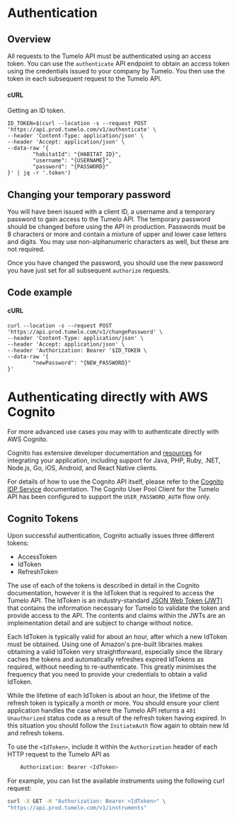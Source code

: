 # Authentication

## Overview

All requests to the Tumelo API must be authenticated using an access token. You can use the `authenticate` API endpoint to obtain an access token using the credentials issued to your company by Tumelo. You then use the token in each subsequent request to the Tumelo API.


#### cURL

Getting an ID token.

```shell
ID_TOKEN=$(curl --location -s --request POST 'https://api.prod.tumelo.com/v1/authenticate' \
--header 'Content-Type: application/json' \
--header 'Accept: application/json' \
--data-raw '{
        "habitatId": "{HABITAT_ID}",
        "username": "{USERNAME}",
        "password": "{PASSWORD}"
}' | jq -r '.token')
```

## Changing your temporary password

You will have been issued with a client ID, a username and a temporary password to gain access to the Tumelo API. The temporary password should be changed before using the API in production. Passwords must be 8 characters or more and contain a mixture of upper and lower case letters and digits. You may use non-alphanumeric characters as well, but these are not required.

Once you have changed the password, you should use the new password you have just set for all subsequent `authorize` requests.

## Code example

#### cURL

```shell
curl --location -s --request POST 'https://api.prod.tumelo.com/v1/changePassword' \
--header 'Content-Type: application/json' \
--header 'Accept: application/json' \
--header 'Authorization: Bearer '$ID_TOKEN \
--data-raw '{
        "newPassword": "{NEW_PASSWORD}"
}'
```

# Authenticating directly with AWS Cognito

For more advanced use cases you may with to authenticate directly with AWS Cognito.

Cognito has extensive developer documentation and [resources](https://aws.amazon.com/cognito/dev-resources/) for integrating your  application, including support for Java, PHP, Ruby, .NET, Node.js, Go, iOS, Android, and React Native clients.

For details of how to use the Cognito API itself, please refer to the [Cognito IDP Service](https://docs.aws.amazon.com/cli/latest/reference/cognito-idp/index.html) documentation. The Cognito User Pool Client for the Tumelo API has been configured to support the `USER_PASSWORD_AUTH` flow only.

## Cognito Tokens

Upon successful authentication, Cognito actually issues three different tokens:

* AccessToken
* IdToken
* RefreshToken

The use of each of the tokens is described in detail in the Cognito documentation, however it is the IdToken that is required to access the Tumelo API. The IdToken is an industry-standard [JSON Web Token (JWT)](https://jwt.io) that contains the information necessary for Tumelo to validate the token and provide access to the API. The contents and claims within the JWTs are an implementation detail and are subject to change without notice.

Each IdToken is typically valid for about an hour, after which a new IdToken must be obtained. Using one of Amazon's pre-built libraries makes obtaining a valid IdToken very straightforward, especially since the library caches the tokens and automatically refreshes expired IdTokens as required, without needing to re-authenticate. This greatly minimises the frequency that you need to provide your credentials to obtain a valid IdToken.

While the lifetime of each IdToken is about an hour, the lifetime of the refresh token is typically a month or more. You should ensure your client application handles the case where the Tumelo API returns a `401 Unauthorized` status code as a result of the refresh token having expired. In this situation you should follow the `InitiateAuth` flow again to obtain new Id and refresh tokens.


To use the `<IdToken>`, include it within the `Authorization` header of each HTTP request to the Tumelo API as

```bash
    Authorization: Bearer <IdToken>
```

For example, you can list the available instruments using the following curl request:

```bash
curl -X GET -H "Authorization: Bearer <IdToken>" \
"https://api.prod.tumelo.com/v1/instruments"
```
